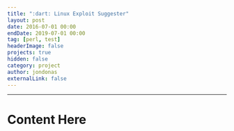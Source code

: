 ```yaml
---
title: ":dart: Linux Exploit Suggester"
layout: post
date: 2016-07-01 00:00
endDate: 2019-07-01 00:00
tag: [perl, test]
headerImage: false
projects: true
hidden: false
category: project
author: jondonas
externalLink: false
---
```


---
# Content Here
